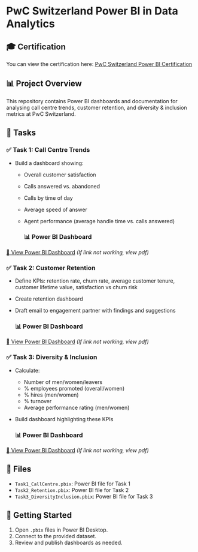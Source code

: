 # PwC Switzerland Power BI in Data Analytics

## 🎓 Certification

You can view the certification here: [PwC Switzerland Power BI Certification](https://forage-uploads-prod.s3.amazonaws.com/completion-certificates/4sLyCPgmsy8DA6Dh3/a87GpgE6tiku7q3gu_4sLyCPgmsy8DA6Dh3_yx8rjH5MqdXE3Yo2o_1738249031830_completion_certificate.pdf)

## 📊 Project Overview

This repository contains Power BI dashboards and documentation for analysing call centre trends, customer retention, and diversity & inclusion metrics at PwC Switzerland.

## 📝 Tasks

### ✅ Task 1: Call Centre Trends

* Build a dashboard showing:

  * Overall customer satisfaction
  * Calls answered vs. abandoned
  * Calls by time of day
  * Average speed of answer
  * Agent performance (average handle time vs. calls answered)
 
    ### 📊 Power BI Dashboard
[🔗 View Power BI Dashboard](https://app.powerbi.com/groups/me/reports/fd8257d0-84ab-4cad-aca3-9916c3d5074b/ReportSection?experience=power-bi) 
*(If link not working, view pdf)*

### ✅ Task 2: Customer Retention

* Define KPIs: retention rate, churn rate, average customer tenure, customer lifetime value, satisfaction vs churn risk
* Create retention dashboard
* Draft email to engagement partner with findings and suggestions

  ### 📊 Power BI Dashboard
[🔗 View Power BI Dashboard](https://app.powerbi.com/groups/me/reports/b9115ad0-cec2-48ef-b23a-1f699786cacc/ReportSectionc327fa2e323013809d59?experience=power-bi)
*(If link not working, view pdf)*

### ✅ Task 3: Diversity & Inclusion

* Calculate:

  * Number of men/women/leavers
  * % employees promoted (overall/women)
  * % hires (men/women)
  * % turnover
  * Average performance rating (men/women)
* Build dashboard highlighting these KPIs

  ### 📊 Power BI Dashboard
[🔗 View Power BI Dashboard](https://app.powerbi.com/groups/me/reports/c65acdbf-aa55-41ea-a066-d784f3dd8499/ReportSection86bc6606665a843d3599?experience=power-bi) 
*(If link not working, view pdf)*

## 📂 Files

* `Task1_CallCentre.pbix`: Power BI file for Task 1
* `Task2_Retention.pbix`: Power BI file for Task 2
* `Task3_DiversityInclusion.pbix`: Power BI file for Task 3

## 🚀 Getting Started

1. Open `.pbix` files in Power BI Desktop.
2. Connect to the provided dataset.
3. Review and publish dashboards as needed.



